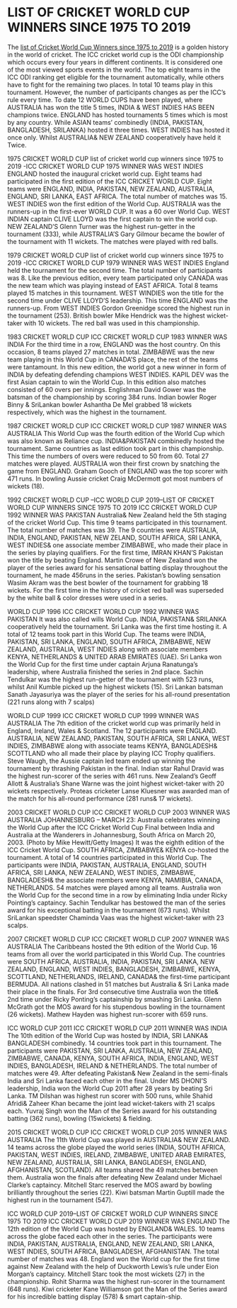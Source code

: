# LIST OF CRICKET WORLD CUP WINNERS SINCE 1975 TO 2019
The [list of Cricket World Cup Winners since 1975 to 2019](https://skyblogs.in/list-of-icc-cricket-world-cup-winners/) is a golden history in the world of cricket. The ICC cricket world cup is the ODI championship which occurs every four years in different continents. It is considered one of the most viewed sports events in the world. The top eight teams in the ICC ODI ranking get eligible for the tournament automatically, while others have to fight for the remaining two places. In total 10 teams play in this tournament. However, the number of participants changes as per the ICC’s rule every time. To date 12 WORLD CUPS have been played, where AUSTRALIA has won the title 5 times, INDIA & WEST INDIES HAS BEEN champions twice. ENGLAND has hosted tournaments 5 times which is most by any country. While ASIAN teams’ combinedly (INDIA, PAKISTAN, BANGLADESH, SRILANKA) hosted it three times. WEST INDIES has hosted it once only. Whilst AUSTRALIA& NEW ZEALAND cooperatively have held it Twice. 

1975 CRICKET WORLD CUP 
list of cricket world cup winners since 1975 to 2019 -ICC CRICKET WORLD CUP 1975 WINNER WAS WEST INDIES
ENGLAND hosted the inaugural cricket world cup. Eight teams had participated in the first edition of the ICC CRICKET WORLD CUP. Eight teams were ENGLAND, INDIA, PAKISTAN, NEW ZEALAND, AUSTRALIA, ENGLAND, SRI LANKA, EAST AFRICA. The total number of matches was 15. WEST INDIES won the first edition of the World Cup. AUSTRALIA was the runners-up in the first-ever WORLD CUP. It was a 60 over World Cup. WEST INDIAN captain CLIVE LLOYD was the first captain to win the world cup. NEW ZEALAND’S Glenn Turner was the highest run-getter in the tournament (333), while AUSTRALIA’S Gary Gilmour became the bowler of the tournament with 11 wickets. The matches were played with red balls. 

1979 CRICKET WORLD CUP 
list of cricket world cup winners since 1975 to 2019 -ICC CRICKET WORLD CUP 1979 WINNER WAS WEST INDIES
England held the tournament for the second time. The total number of participants was 8. Like the previous edition, every team participated only CANADA was the new team which was playing instead of EAST AFRICA. Total 8 teams played 15 matches in this tournament. WEST WINDIES won the title for the second time under CLIVE LLOYD’S leadership. This time ENGLAND was the runners-up. From WEST INDIES Gordon Greenidge scored the highest run in the tournament (253). British bowler Mike Hendrick was the highest wicket-taker with 10 wickets. The red ball was used in this championship. 

1983 CRICKET WORLD CUP 
ICC CRICKET WORLD CUP 1983 WINNER WAS INDIA
For the third time in a row, ENGLAND was the host country. On this occasion, 8 teams played 27 matches in total. ZIMBABWE was the new team playing in this World Cup in CANADA’S place, the rest of the teams were tantamount. In this new edition, the world got a new winner in form of INDIA by defeating defending champions WEST INDIES. KAPIL DEV was the first Asian captain to win the World Cup. In this edition also matches consisted of 60 overs per innings. Englishman David Gower was the batsman of the championship by scoring 384 runs. Indian bowler Roger Binny & SriLankan bowler Ashantha De Mel grabbed 18 wickets respectively, which was the highest in the tournament.  

1987 CRICKET WORLD CUP 
ICC CRICKET WORLD CUP 1987 WINNER WAS AUSTRALIA
This World Cup was the fourth edition of the World Cup which was also known as Reliance cup. INDIA&PAKISTAN combinedly hosted the tournament. Same countries as last edition took part in this championship. This time the numbers of overs were reduced to 50 from 60. Total 27 matches were played. AUSTRALIA won their first crown by snatching the game from ENGLAND. Graham Gooch of ENGLAND was the top scorer with 471 runs. In bowling Aussie cricket Craig McDermott got most numbers of wickets (18). 

1992 CRICKET WORLD CUP –ICC WORLD CUP 2019–LIST OF CRICKET WORLD CUP WINNERS SINCE 1975 TO 2019
ICC CRICKET WORLD CUP 1992 WINNER WAS PAKISTAN
Australia& New Zealand held the 5th staging of the cricket World Cup. This time 9 teams participated in this tournament. The total number of matches was 39. The 9 countries were AUSTRALIA, INDIA, ENGLAND, PAKISTAN, NEW ZELAND, SOUTH AFRICA, SRI LANKA, WEST INDIES& one associate member ZIMBABWE, who made their place in the series by playing qualifiers. For the first time, IMRAN KHAN’S Pakistan won the title by beating England. Martin Crowe of New Zealand won the player of the series award for his sensational batting display throughout the tournament, he made 456runs in the series. Pakistan’s bowling sensation Wasim Akram was the best bowler of the tournament for grabbing 18 wickets. For the first time in the history of cricket red ball was superseded by the white ball & color dresses were used in a series. 

WORLD CUP 1996
ICC CRICKET WORLD CUP 1992 WINNER WAS PAKISTAN
It was also called wills World Cup. INDIA, PAKISTAN& SRILANKA cooperatively held the tournament. Sri Lanka was the first time hosting it. A total of 12 teams took part in this World Cup. The teams were INDIA, PAKISTAN, SRI LANKA, ENGLAND, SOUTH AFRICA, ZIMBABWE, NEW ZEALAND, AUSTRALIA, WEST INDIES along with associate members KENYA, NETHERLANDS & UNITED ARAB EMIRATES (UAE). Sri Lanka won the World Cup for the first time under captain Arjuna Ranatunga’s leadership, where Australia finished the series in 2nd place. Sachin Tendulkar was the highest run-getter of the tournament with 523 runs, whilst Anil Kumble picked up the highest wickets (15). Sri Lankan batsman Sanath Jayasuriya was the player of the series for his all-round presentation (221 runs along with 7 scalps) 

WORLD CUP 1999
ICC CRICKET WORLD CUP 1999 WINNER WAS AUSTRALIA
The 7th edition of the cricket world cup was primarily held in England, Ireland, Wales & Scotland. The 12 participants were ENGLAND. AUSTRALIA, NEW ZEALAND, PAKISTAN, SOUTH AFRICA, SRI LANKA, WEST INDIES, ZIMBABWE along with associate teams KENYA, BANGLADESH& SCOTTLAND who all made their place by playing ICC Trophy qualifiers. Steve Waugh, the Aussie captain led team ended up winning the tournament by thrashing Pakistan in the final. Indian star Rahul Dravid was the highest run-scorer of the series with 461 runs. New Zealand’s Geoff Allott & Australia’s Shane Warne was the joint highest wicket-taker with 20 wickets respectively. Proteas cricketer Lanse Kluesner was awarded man of the match for his all-round performance (281 runs& 17 wickets). 

2003 CRICKET WORLD CUP 
ICC CRICKET WORLD CUP 2003 WINNER WAS AUSTRALIA
JOHANNESBURG – MARCH 23: Australia celebrates winning the World Cup after the ICC Cricket World Cup Final between India and Australia at the Wanderers in Johannesburg, South Africa on March 20, 2003. (Photo by Mike Hewitt/Getty Images)
It was the eighth edition of the ICC Cricket World Cup. SOUTH AFRICA, ZIMBABWE& KENYA co-hosted the tournament. A total of 14 countries participated in this World Cup. The participants were INDIA, PAKISTAN, AUSTRALIA, ENGLAND, SOUTH AFRICA, SRI LANKA, NEW ZEALAND, WEST INDIES, ZIMBABWE, BANGLADESH& the associate members were KENYA, NAMIBIA, CANADA, NETHERLANDS. 54 matches were played among all teams. Australia won the World Cup for the second time in a row by eliminating India under Ricky Pointing’s captaincy. Sachin Tendulkar has bestowed the man of the series award for his exceptional batting in the tournament (673 runs). Whilst SriLankan speedster Chaminda Vaas was the highest wicket-taker with 23 scalps. 

2007 CRICKET WORLD CUP 
ICC CRICKET WORLD CUP 2007 WINNER WAS AUSTRALIA
The Caribbeans hosted the 9th edition of the World Cup. 16 teams from all over the world participated in this World Cup. The countries were SOUTH AFRICA, AUSTRALIA, INDIA, PAKISTAN, SRI LANKA, NEW ZEALAND, ENGLAND, WEST INDIES, BANGLADESH, ZIMBABWE, KENYA, SCOTTLAND, NETHERLANDS, IRELAND, CANADA& the first-time participant BERMUDA. All nations clashed in 51 matches but Australia & Sri Lanka made their place in the finals. For 3rd consecutive time Australia won the title& 2nd time under Ricky Ponting’s captainship by smashing Sri Lanka. Glenn McGrath got the MOS award for his stupendous bowling in the tournament (26 wickets). Mathew Hayden was highest run-scorer with 659 runs. 

ICC WORLD CUP 2011
ICC CRICKET WORLD CUP 2011 WINNER WAS INDIA
The 10th edition of the World Cup was hosted by INDIA, SRI LANKA& BANGLADESH combinedly. 14 countries took part in this tournament. The participants were PAKISTAN, SRI LANKA, AUSTRALIA, NEW ZEALAND, ZIMBABWE, CANADA, KENYA, SOUTH AFRICA, INDIA, ENGLAND, WEST INDIES, BANGLADESH, IRELAND & NETHERLANDS. The total number of matches were 49. After defeating Pakistan& New Zealand in the semi-finals India and Sri Lanka faced each other in the final. Under MS DHONI’S leadership, India won the World Cup 2011 after 28 years by beating Sri Lanka. TM Dilshan was highest run scorer with 500 runs, while Shahid Afridi& Zaheer Khan became the joint lead wicket-takers with 21 scalps each. Yuvraj Singh won the Man of the Series award for his outstanding batting (362 runs), bowling (15wickets) & fielding.  

2015 CRICKET WORLD CUP 
ICC CRICKET WORLD CUP 2015 WINNER WAS AUSTRALIA
The 11th World Cup was played in AUSTRALIA& NEW ZEALAND. 14 teams across the globe played the world series (INDIA, SOUTH AFRICA, PAKISTAN, WEST INDIES, IRELAND, ZIMBABWE, UNITED ARAB EMIRATES, NEW ZEALAND, AUSTRALIA, SRI LANKA, BANGLADESH, ENGLAND, AFGHANISTAN, SCOTLAND). All teams shared the 49 matches between them. Australia won the finals after defeating New Zealand under Michael Clarke’s captaincy. Mitchell Starc reserved the MOS award by bowling brilliantly throughout the series (22). Kiwi batsman Martin Guptill made the highest run in the tournament (547). 

ICC WORLD CUP 2019–LIST OF CRICKET WORLD CUP WINNERS SINCE 1975 TO 2019
ICC CRICKET WORLD CUP 2019 WINNER WAS ENGLAND
The 12th edition of the World Cup was hosted by ENGLAND& WALES. 10 teams across the globe faced each other in the series. The participants were INDIA, PAKISTAN, AUSTRALIA, ENGLAND, NEW ZEALAND, SRI LANKA, WEST INDIES, SOUTH AFRICA, BANGLADESH, AFGHANISTAN. The total number of matches was 48. England won the World cup for the first time against New Zealand with the help of Duckworth Lewis’s rule under Eion Morgan’s captaincy. Mitchell Starc took the most wickets (27) in the championship. Rohit Sharma was the highest run-scorer in the tournament (648 runs). Kiwi cricketer Kane Williamson got the Man of the Series award for his incredible batting display (578) & smart captain-ship. 
